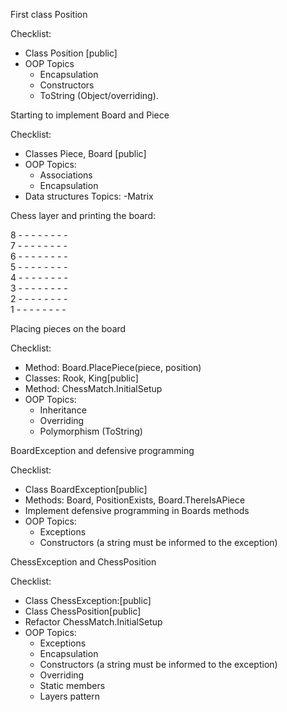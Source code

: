 First class Position

Checklist:
 - Class Position [public]
 - OOP Topics
   - Encapsulation
   - Constructors
   - ToString (Object/overriding).

Starting to implement Board and Piece

Checklist:
 - Classes Piece, Board [public]
 - OOP Topics:
   - Associations
   - Encapsulation
 - Data structures Topics:
   -Matrix


Chess layer and printing the board:

8 - - - - - - - - <br>
7 - - - - - - - - <br>
6 - - - - - - - - <br>
5 - - - - - - - - <br>
4 - - - - - - - - <br>
3 - - - - - - - - <br>
2 - - - - - - - - <br>
1 - - - - - - - - <br>

Placing pieces on the board

Checklist:
 - Method: Board.PlacePiece(piece, position)
 - Classes: Rook, King[public]
 - Method: ChessMatch.InitialSetup
 - OOP Topics:
   - Inheritance
   - Overriding
   - Polymorphism (ToString)


BoardException and defensive programming

Checklist:
   - Class BoardException[public]
   - Methods: Board, PositionExists, Board.ThereIsAPiece
   - Implement defensive programming in Boards methods
   - OOP Topics:
     - Exceptions
     - Constructors (a string must be informed to the exception)

ChessException and ChessPosition

Checklist:
 - Class ChessException:[public]
 - Class ChessPosition[public]
 - Refactor ChessMatch.InitialSetup
 - OOP Topics:
   - Exceptions
   - Encapsulation
   - Constructors (a string must be informed to the exception)
   - Overriding
   - Static members
   - Layers pattern